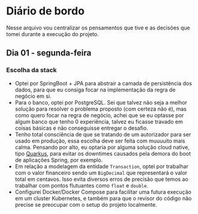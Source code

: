 # Diário de bordo

Nesse arquivo vou centralizar os pensamentos que tive e as decisões que tomei durante a execução do projeto.

## Dia 01 - segunda-feira
### Escolha da stack
- Optei por SpringBoot + JPA para abstrair a camada de persistência dos dados, para que eu consiga focar na implementação da regra de negócio em si.
- Para o banco, optei por PostgreSQL. Sei que talvez não seja a melhor solução para resolver o problema proposto (com certeza não é), mas como quero focar na regra de negócio, achei que se eu optasse por algum banco que tenho 0 experiência, talvez eu ficasse travado em coisas básicas e não conseguisse entregar o desafio.
- Tenho total consciência de que se tratando de um autorizador para ser usado em produção, essa escolha deve ser feita com muuuuito mais calma. Pensando por alto, eu optaria por alguma solução cloud native, tipo [Quarkus](https://code.quarkus.io/), para evitar os downtimes causados pela demora do boot de aplicações Spring, por exemplo.
- Em relação a modelagem da entidade `Transaction`, optei por trabalhar com o valor financeiro sendo um `BigDecimal` que representará o valor total em centavos. Isso evita diversos erros de precisão que temos ao trabalhar com pontos flutuantes como `float` e `double`.
- Configurei Docker/Docker Compose para facilitar uma futura execução em um cluster Kubernetes, e também para que o revisor do código não precise se preocupar com o setup do projeto localmente.

